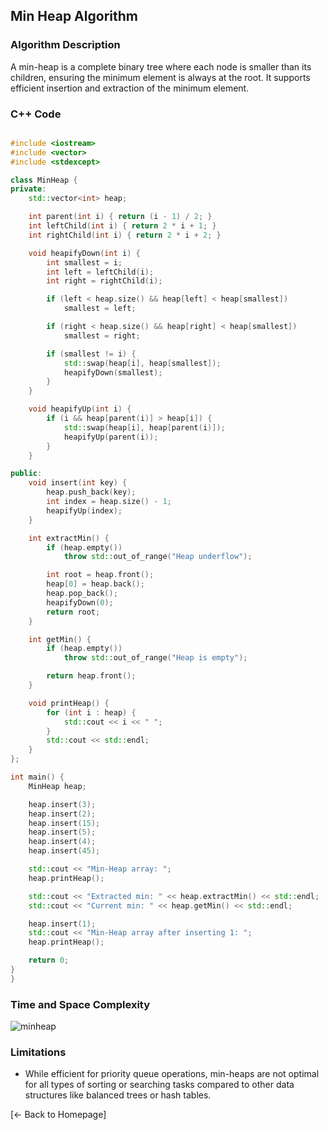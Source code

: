 ## Min Heap Algorithm

### Algorithm Description
A min-heap is a complete binary tree where each node is smaller than its children, ensuring the minimum element is always at the root. It supports efficient insertion and extraction of the minimum element.

### C++ Code

```cpp

#include <iostream>
#include <vector>
#include <stdexcept> 

class MinHeap {
private:
    std::vector<int> heap;

    int parent(int i) { return (i - 1) / 2; }
    int leftChild(int i) { return 2 * i + 1; }
    int rightChild(int i) { return 2 * i + 2; }

    void heapifyDown(int i) {
        int smallest = i;
        int left = leftChild(i);
        int right = rightChild(i);

        if (left < heap.size() && heap[left] < heap[smallest])
            smallest = left;

        if (right < heap.size() && heap[right] < heap[smallest])
            smallest = right;

        if (smallest != i) {
            std::swap(heap[i], heap[smallest]);
            heapifyDown(smallest);
        }
    }

    void heapifyUp(int i) {
        if (i && heap[parent(i)] > heap[i]) {
            std::swap(heap[i], heap[parent(i)]);
            heapifyUp(parent(i));
        }
    }

public:
    void insert(int key) {
        heap.push_back(key);
        int index = heap.size() - 1;
        heapifyUp(index);
    }

    int extractMin() {
        if (heap.empty())
            throw std::out_of_range("Heap underflow");

        int root = heap.front();
        heap[0] = heap.back();
        heap.pop_back();
        heapifyDown(0);
        return root;
    }

    int getMin() {
        if (heap.empty())
            throw std::out_of_range("Heap is empty");

        return heap.front();
    }

    void printHeap() {
        for (int i : heap) {
            std::cout << i << " ";
        }
        std::cout << std::endl;
    }
};

int main() {
    MinHeap heap;

    heap.insert(3);
    heap.insert(2);
    heap.insert(15);
    heap.insert(5);
    heap.insert(4);
    heap.insert(45);

    std::cout << "Min-Heap array: ";
    heap.printHeap();

    std::cout << "Extracted min: " << heap.extractMin() << std::endl;
    std::cout << "Current min: " << heap.getMin() << std::endl;

    heap.insert(1);
    std::cout << "Min-Heap array after inserting 1: ";
    heap.printHeap();

    return 0;
}
}
```

### Time and Space Complexity
![minheap](https://github.com/DEBANSHU007/FoodDelivery.github.io/assets/67229736/cefa1461-f72f-496b-87cb-642d1de2a45e)



### Limitations
* While efficient for priority queue operations, min-heaps are not optimal for all types of sorting or searching tasks compared to other data structures like balanced trees or hash tables.

[← Back to Homepage]
